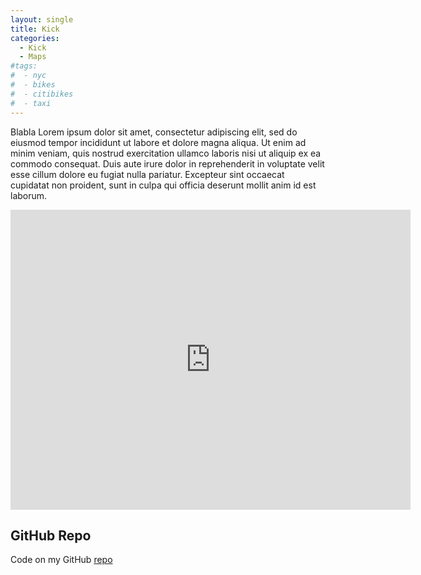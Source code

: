 ```yaml
---
layout: single
title: Kick
categories:
  - Kick
  - Maps
#tags:
#  - nyc
#  - bikes
#  - citibikes
#  - taxi
---
```


Blabla
Lorem ipsum dolor sit amet, consectetur adipiscing elit, sed do eiusmod tempor incididunt ut labore et dolore magna aliqua. Ut enim ad minim veniam, quis nostrud exercitation ullamco laboris nisi ut aliquip ex ea commodo consequat. Duis aute irure dolor in reprehenderit in voluptate velit esse cillum dolore eu fugiat nulla pariatur. Excepteur sint occaecat cupidatat non proident, sunt in culpa qui officia deserunt mollit anim id est laborum.

<iframe width="640" height="480" frameborder="0" seamless="seamless" scrolling="no" src="https://plot.ly/~roundedup/1.embed?width=640&height=480"></iframe>



## GitHub Repo

Code on my GitHub [repo](https://github.com/roundedup)
